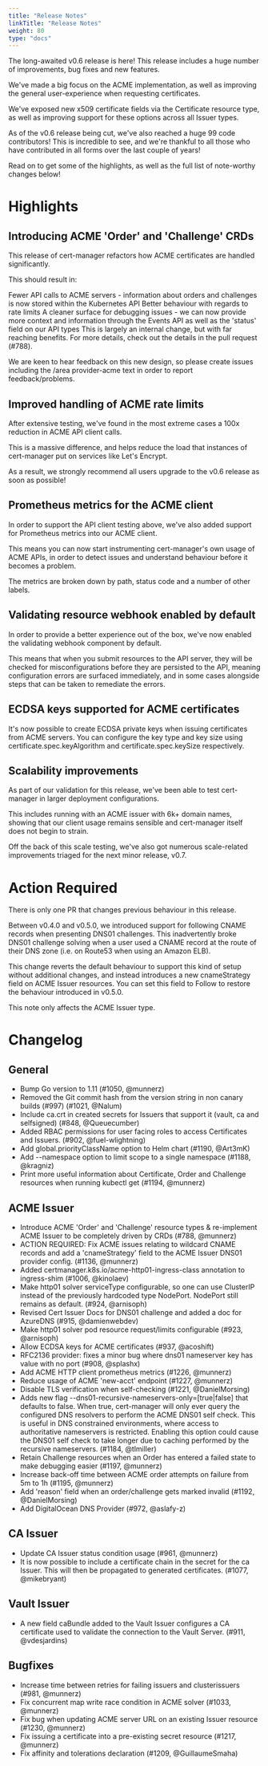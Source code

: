 ```yaml
---
title: "Release Notes"
linkTitle: "Release Notes"
weight: 80
type: "docs"
---
```


The long-awaited v0.6 release is here! This release includes a huge number of improvements, bug fixes and new features.

We've made a big focus on the ACME implementation, as well as improving the general user-experience when requesting certificates.

We've exposed new x509 certificate fields via the Certificate resource type, as well as improving support for these options across all Issuer types.

As of the v0.6 release being cut, we've also reached a huge 99 code contributors! This is incredible to see, and we're thankful to all those who have contributed in all forms over the last couple of years!

Read on to get some of the highlights, as well as the full list of note-worthy changes below!

# Highlights
## Introducing ACME 'Order' and 'Challenge' CRDs
This release of cert-manager refactors how ACME certificates are handled significantly.

This should result in:

Fewer API calls to ACME servers - information about orders and challenges is now stored within the Kubernetes API
Better behaviour with regards to rate limits
A cleaner surface for debugging issues - we can now provide more context and information through the Events API as well as the 'status' field on our API types
This is largely an internal change, but with far reaching benefits.
For more details, check out the details in the pull request (#788).

We are keen to hear feedback on this new design, so please create issues including the /area provider-acme text in order to report feedback/problems.

## Improved handling of ACME rate limits
After extensive testing, we've found in the most extreme cases a 100x reduction in ACME API client calls.

This is a massive difference, and helps reduce the load that instances of cert-manager put on services like Let's Encrypt.

As a result, we strongly recommend all users upgrade to the v0.6 release as soon as possible!

## Prometheus metrics for the ACME client
In order to support the API client testing above, we've also added support for Prometheus metrics into our ACME client.

This means you can now start instrumenting cert-manager's own usage of ACME APIs, in order to detect issues and understand behaviour before it becomes a problem.

The metrics are broken down by path, status code and a number of other labels.

## Validating resource webhook enabled by default
In order to provide a better experience out of the box, we've now enabled the validating webhook component by default.

This means that when you submit resources to the API server, they will be checked for misconfigurations before they are persisted to the API, meaning configuration errors are surfaced immediately, and in some cases alongside steps that can be taken to remediate the errors.

## ECDSA keys supported for ACME certificates
It's now possible to create ECDSA private keys when issuing certificates from ACME servers. You can configure the key type and key size using certificate.spec.keyAlgorithm and certificate.spec.keySize respectively.

## Scalability improvements
As part of our validation for this release, we've been able to test cert-manager in larger deployment configurations.

This includes running with an ACME issuer with 6k+ domain names, showing that our client usage remains sensible and cert-manager itself does not begin to strain.

Off the back of this scale testing, we've also got numerous scale-related improvements triaged for the next minor release, v0.7.

# Action Required
There is only one PR that changes previous behaviour in this release.

Between v0.4.0 and v0.5.0, we introduced support for following CNAME records when presenting DNS01 challenges. This inadvertently broke DNS01 challenge solving when a user used a CNAME record at the route of their DNS zone (i.e. on Route53 when using an Amazon ELB).

This change reverts the default behaviour to support this kind of setup without additional changes, and instead introduces a new cnameStrategy field on ACME Issuer resources. You can set this field to Follow to restore the behaviour introduced in v0.5.0.

This note only affects the ACME Issuer type.

# Changelog
## General
- Bump Go version to 1.11 (#1050, @munnerz)
- Removed the Git commit hash from the version string in non canary builds (#997) (#1021, @Nalum)
- Include ca.crt in created secrets for Issuers that support it (vault, ca and selfsigned) (#848, @Queuecumber)
- Added RBAC permissions for user facing roles to access Certificates and Issuers. (#902, @fuel-wlightning)
- Add global.priorityClassName option to Helm chart (#1190, @Art3mK)
- Add --namespace option to limit scope to a single namespace (#1188, @kragniz)
- Print more useful information about Certificate, Order and Challenge resources when running kubectl get (#1194, @munnerz)
## ACME Issuer
- Introduce ACME 'Order' and 'Challenge' resource types & re-implement ACME Issuer to be completely driven by CRDs (#788, @munnerz)
- ACTION REQUIRED: Fix ACME issues relating to wildcard CNAME records and add a 'cnameStrategy' field to the ACME Issuer DNS01 provider config. (#1136, @munnerz)
- Added certmanager.k8s.io/acme-http01-ingress-class annotation to ingress-shim (#1006, @kinolaev)
- Make http01 solver serviceType configurable, so one can use ClusterIP instead of the previously hardcoded type NodePort. NodePort still remains as default. (#924, @arnisoph)
- Revised Cert Issuer Docs for DNS01 challenge and added a doc for AzureDNS (#915, @damienwebdev)
- Make http01 solver pod resource request/limits configurable (#923, @arnisoph)
- Allow ECDSA keys for ACME certificates (#937, @acoshift)
- RFC2136 provider: fixes a minor bug where dns01 nameserver key has value with no port (#908, @splashx)
- Add ACME HTTP client prometheus metrics (#1226, @munnerz)
- Reduce usage of ACME 'new-acct' endpoint (#1227, @munnerz)
- Disable TLS verification when self-checking (#1221, @DanielMorsing)
- Adds new flag --dns01-recursive-nameservers-only=[true|false] that defaults to false. When true, cert-manager will only ever query the configured DNS resolvers to perform the ACME DNS01 self check. This is useful in DNS constrained environments, where access to authoritative nameservers is restricted. Enabling this option could cause the DNS01 self check to take longer due to caching performed by the recursive nameservers. (#1184, @tlmiller)
- Retain Challenge resources when an Order has entered a failed state to make debugging easier (#1197, @munnerz)
- Increase back-off time between ACME order attempts on failure from 5m to 1h (#1195, @munnerz)
- Add 'reason' field when an order/challenge gets marked invalid (#1192, @DanielMorsing)
- Add DigitalOcean DNS Provider (#972, @aslafy-z)
## CA Issuer
- Update CA Issuer status condition usage (#961, @munnerz)
- It is now possible to include a certificate chain in the secret for the ca Issuer. This will then be propagated to generated certificates. (#1077, @mikebryant)
## Vault Issuer
- A new field caBundle added to the Vault Issuer configures a CA certificate used to validate the connection to the Vault Server. (#911, @vdesjardins)
## Bugfixes
- Increase time between retries for failing issuers and clusterissuers (#981, @munnerz)
- Fix concurrent map write race condition in ACME solver (#1033, @munnerz)
- Fix bug when updating ACME server URL on an existing Issuer resource (#1230, @munnerz)
- Fix issuing a certificate into a pre-existing secret resource (#1217, @munnerz)
- Fix affinity and tolerations declaration (#1209, @GuillaumeSmaha)
